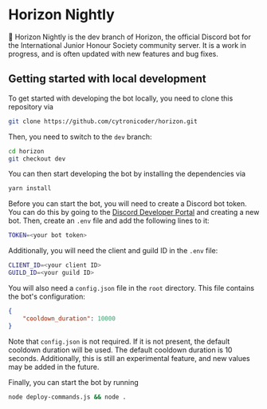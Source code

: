 # Horizon Nightly
🎑 Horizon Nightly is the dev branch of Horizon, the official Discord bot for the International Junior Honour Society community server. It is a work in progress, and is often updated with new features and bug fixes.

## Getting started with local development
To get started with developing the bot locally, you need to clone this repository via

```bash
git clone https://github.com/cytronicoder/horizon.git
```
Then, you need to switch to the `dev` branch:

```bash
cd horizon
git checkout dev
```

You can then start developing the bot by installing the dependencies via

```bash
yarn install
```

Before you can start the bot, you will need to create a Discord bot token. You can do this by going to the [Discord Developer Portal](https://discordapp.com/developers/applications/me) and creating a new bot. Then, create an `.env` file and add the following lines to it:

```bash
TOKEN=<your bot token>
```

Additionally, you will need the client and guild ID in the `.env` file:

```bash
CLIENT_ID=<your client ID>
GUILD_ID=<your guild ID>
```

You will also need a `config.json` file in the `root` directory. This file contains the bot's configuration:

```json
{
    "cooldown_duration": 10000
}
```

Note that `config.json` is not required. If it is not present, the default cooldown duration will be used. The default cooldown duration is 10 seconds. Additionally, this is still an experimental feature, and new values may be added in the future.

Finally, you can start the bot by running

```bash
node deploy-commands.js && node .
```